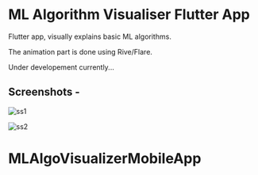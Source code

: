 # ML Algorithm Visualiser Flutter App
Flutter app, visually explains basic ML algorithms.

The animation part is done using Rive/Flare.

Under developement currently...

## Screenshots - 

![ss1](https://user-images.githubusercontent.com/59442907/96360543-c32a3d00-113b-11eb-94c9-909161c09c2f.png)

![ss2](https://user-images.githubusercontent.com/59442907/96360541-c0c7e300-113b-11eb-83b4-298cbbd776c3.png)

# MLAlgoVisualizerMobileApp

